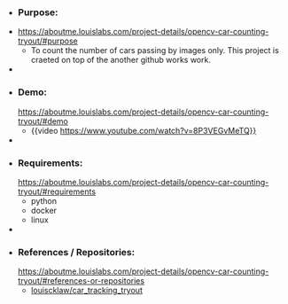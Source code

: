 - ### Purpose:
- https://aboutme.louislabs.com/project-details/opencv-car-counting-tryout/#purpose
	- To count the number of cars passing by images only. This project is craeted on top of the another github works work.
-
- ### Demo:
  https://aboutme.louislabs.com/project-details/opencv-car-counting-tryout/#demo
	- {{video https://www.youtube.com/watch?v=8P3VEGvMeTQ}}
-
- ### Requirements:
  https://aboutme.louislabs.com/project-details/opencv-car-counting-tryout/#requirements
	- python
	- docker
	- linux
-
- ### References / Repositories:
  https://aboutme.louislabs.com/project-details/opencv-car-counting-tryout/#references-or-repositories
	- [louiscklaw/car_tracking_tryout](https://www.github.com/louiscklaw/car_tracking_tryout)